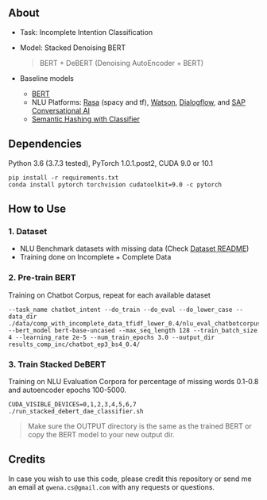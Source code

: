 ## About
* Task: Incomplete Intention Classification

* Model: Stacked Denoising BERT 
  > BERT + DeBERT (Denoising AutoEncoder + BERT)

* Baseline models
  * [BERT](https://github.com/huggingface/pytorch-pretrained-BERT)
  * NLU Platforms: [Rasa](https://rasa.com) (spacy and tf), [Watson](https://cloud.ibm.com), [Dialogflow](https://dialogflow.com), and [SAP Conversational AI](https://cai.tools.sap) 
  * [Semantic Hashing with Classifier](https://github.com/kumar-shridhar/Know-Your-Intent)

## Dependencies
Python 3.6 (3.7.3 tested), PyTorch 1.0.1.post2, CUDA 9.0 or 10.1
```
pip install -r requirements.txt
conda install pytorch torchvision cudatoolkit=9.0 -c pytorch
```

## How to Use
### 1. Dataset
* NLU Benchmark datasets with missing data (Check [Dataset README](./data/README.md))
* Training done on Incomplete + Complete Data

### 2. Pre-train BERT
Training on Chatbot Corpus, repeat for each available dataset
```
--task_name chatbot_intent --do_train --do_eval --do_lower_case --data_dir ./data/comp_with_incomplete_data_tfidf_lower_0.4/nlu_eval_chatbotcorpus/ --bert_model bert-base-uncased --max_seq_length 128 --train_batch_size 4 --learning_rate 2e-5 --num_train_epochs 3.0 --output_dir results_comp_inc/chatbot_ep3_bs4_0.4/
```

### 3. Train Stacked DeBERT
Training on NLU Evaluation Corpora for percentage of missing words 0.1-0.8 and autoencoder epochs 100-5000.
```
CUDA_VISIBLE_DEVICES=0,1,2,3,4,5,6,7 ./run_stacked_debert_dae_classifier.sh
```
> Make sure the OUTPUT directory is the same as the trained BERT or copy the BERT model to your new output dir.

## Credits
In case you wish to use this code, please credit this repository or send me an email at `gwena.cs@gmail.com` with any requests or questions.
